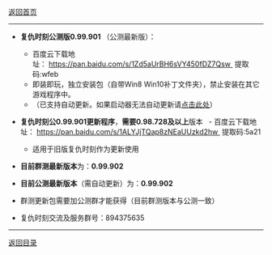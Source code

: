 [返回首页](./Home)
***

- **复仇时刻公测版0.99.901** （公测最新版）：
  - 百度云下载地址： https://pan.baidu.com/s/1Zd5aUrBH6sVY450fDZ7Qsw    提取码:wfeb
  - 即装即玩，独立安装包（自带Win8 Win10补丁文件夹），禁止安装在其它游戏程序中。
  - （已支持自动更新。如果启动器无法自动更新请[点击此处](./启动器无法获得更新)）


 - **复仇时刻公0.99.901更新程序**，**需要0.98.728及以上**版本 
    -  百度云下载地址： https://pan.baidu.com/s/1ALYJjTQap8zNEaUUzkd2hw    提取码:5a21
    -  适用于旧版复仇时刻作为更新使用

  
- **目前群测最新版本**为：**0.99.902**

- **目前公测最新版本**（需自动更新）为：**0.99.902**  


- 群测更新包需要加公测群才能获得（目前群测版本与公测一致）


- 复仇时刻交流及服务群号：894375635

***
[返回目录](./常见问题指南)
